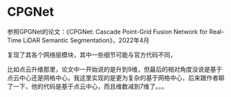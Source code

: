 # CPGNet

参照GPGNet的论文：《CPGNet: Cascade Point-Grid Fusion Network for Real-Time LiDAR Semantic Segmentation》，2022年4月

复现了其各个网络层模块，其中一些细节可能与官方代码不同，

比如点云升维那里，论文中一开始说的是升到9维，但最后的相对角度没说是基于点云中心还是网格中心，我这里实现的是更为复杂的基于网格中心，后来跟作者聊了一下，他的代码是基于点云中心，而且维数减到7维了。。。
